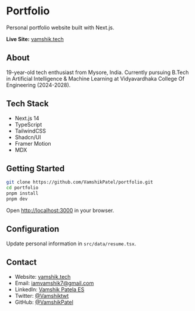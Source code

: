 # Portfolio

Personal portfolio website built with Next.js.

**Live Site:** [vamshik.tech](https://vamshik.tech)

## About

19-year-old tech enthusiast from Mysore, India. Currently pursuing B.Tech in Artificial Intelligence & Machine Learning at Vidyavardhaka College Of Engineering (2024-2028).

## Tech Stack

- Next.js 14
- TypeScript
- TailwindCSS
- Shadcn/UI
- Framer Motion
- MDX

## Getting Started

```bash
git clone https://github.com/VamshikPatel/portfolio.git
cd portfolio
pnpm install
pnpm dev
```

Open [http://localhost:3000](http://localhost:3000) in your browser.

## Configuration

Update personal information in `src/data/resume.tsx`.

## Contact

- Website: [vamshik.tech](https://vamshik.tech)
- Email: [iamvamshik7@gmail.com](mailto:iamvamshik7@gmail.com)
- LinkedIn: [Vamshik Patela ES](https://www.linkedin.com/in/vamshik-patela-es-686151327)
- Twitter: [@Vamshiktwt](https://x.com/Vamshiktwt)
- GitHub: [@VamshikPatel](https://github.com/VamshikPatel)

